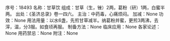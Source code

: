 序号：18493
名称：甘草饮
组成：甘草（生，锉）2两，葛粉（研）1两，白蜜半两。
出处：《圣济总录》卷一四六。
主治：中药毒，心痛烦闷。
加减：None
功效：None
用法用量：以水6盏，先煎甘草减半。纳葛粉并蜜，更煎3两沸，去滓，温，分3服。如食顷再服。
制备方法：None
临床应用：None
各家论述：None
用药禁忌：None
附注：None
